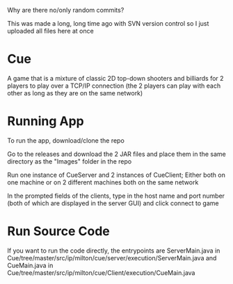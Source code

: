 Why are there no/only random commits?

This was made a long, long time ago with SVN version control so I just uploaded all files here at once

# Cue
A game that is a mixture of classic 2D top-down shooters and billiards for 2 players to play over a TCP/IP connection (the 2 players can play with each other as long as they are on the same network)

# Running App
To run the app, download/clone the repo

Go to the releases and download the 2 JAR files and place them in the same directory as the "Images" folder in the repo

Run one instance of CueServer and 2 instances of CueClient; Either both on one machine or on 2 different machines both on the same network

In the prompted fields of the clients, type in the host name and port number (both of which are displayed in the server GUI) and click connect to game

# Run Source Code
If you want to run the code directly, the entrypoints are ServerMain.java in Cue/tree/master/src/ip/milton/cue/server/execution/ServerMain.java and CueMain.java in Cue/tree/master/src/ip/milton/cue/Client/execution/CueMain.java

